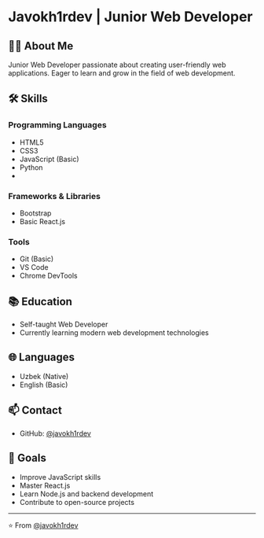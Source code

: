# Javokh1rdev | Junior Web Developer

## 👨‍💻 About Me
Junior Web Developer passionate about creating user-friendly web applications. Eager to learn and grow in the field of web development.

## 🛠 Skills

### Programming Languages
- HTML5
- CSS3
- JavaScript (Basic)
- Python
- 
### Frameworks & Libraries
- Bootstrap
- Basic React.js

### Tools
- Git (Basic)
- VS Code
- Chrome DevTools

## 📚 Education
- Self-taught Web Developer
- Currently learning modern web development technologies

## 🌐 Languages
- Uzbek (Native)
- English (Basic)

## 📫 Contact
- GitHub: [@javokh1rdev](https://github.com/javokh1rdev)

## 🎯 Goals
- Improve JavaScript skills
- Master React.js
- Learn Node.js and backend development
- Contribute to open-source projects

---
⭐️ From [@javokh1rdev](https://github.com/javokh1rdev)
